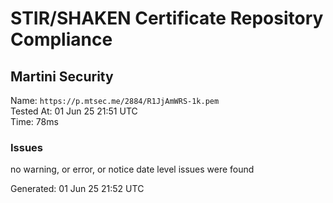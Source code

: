 # STIR/SHAKEN Certificate Repository Compliance

## Martini Security

Name: `https://p.mtsec.me/2884/R1JjAmWRS-1k.pem`\
Tested At: 01 Jun 25 21:51 UTC\
Time: 78ms

### Issues

no warning, or error, or notice date level issues were found

Generated: 01 Jun 25 21:52 UTC